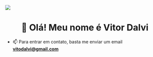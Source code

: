 <a href="https://wakatime.com/@fda95573-7762-4775-a6bc-01089b0fed00"><img src="https://wakatime.com/badge/user/fda95573-7762-4775-a6bc-01089b0fed00.svg"></a>
<h1 align="center">👋 Olá! Meu nome é Vitor Dalvi</h1>

- 📫 Para entrar em contato, basta me enviar um email **vitodalvi@gmail.com**
<!--START_SECTION:waka-->
<!--END_SECTION:waka-->

